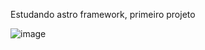 Estudando astro framework, primeiro projeto

![image](https://github.com/vinicius377/astro-framework/assets/84112251/bf3af37c-fa9f-4510-9c64-01f5fd6cb9cd)
